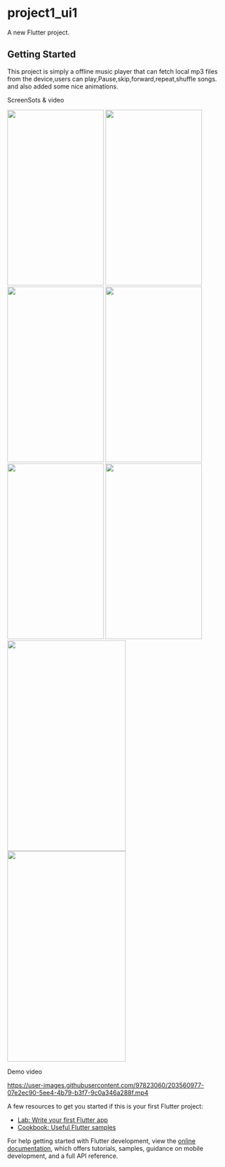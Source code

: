 # project1_ui1

A new Flutter project.

## Getting Started

This project is simply a offline music player that can fetch local mp3 files from the device,users can  play,Pause,skip,forward,repeat,shuffle songs.                        
and also added some nice animations.

ScreenSots & video



<!-- ![Screenshot_20221115-220641](https://user-images.githubusercontent.com/97823060/203565330-cd59a9ba-446d-4df2-bcb8-34fb3f834aad.png)
<img src="https://user-images.githubusercontent.com/97823060/203565330-cd59a9ba-446d-4df2-bcb8-34fb3f834aad.png" width="48" height="50" align="center"> -->

<img src="https://user-images.githubusercontent.com/97823060/203565330-cd59a9ba-446d-4df2-bcb8-34fb3f834aad.png" width="220" height="400">

<img src="https://user-images.githubusercontent.com/97823060/203565334-9be92bf7-0c3b-483f-af85-0614f55844f0.png" width="220" height="400">

<img src="https://user-images.githubusercontent.com/97823060/203565341-8ca48448-e29d-4e11-a9fb-675233f4f4f0.png" width="220" height="400">

<img src="https://user-images.githubusercontent.com/97823060/203565348-844cebe7-f2d5-481a-b39d-22efe9d6c11d.png" width="220" height="400">

<img src="https://user-images.githubusercontent.com/97823060/203565359-9d725273-a9e2-4ca1-ad7f-d27d9058dd48.png" width="220" height="400">

<img src="https://user-images.githubusercontent.com/97823060/203565373-7db3aa23-a8c7-49d8-927c-2c735e66e7b4.png" width="220" height="400">

<td><img src="https://user-images.githubusercontent.com/97823060/203565373-7db3aa23-a8c7-49d8-927c-2c735e66e7b4.png" width=270 height=480></td>
<td><img src="https://user-images.githubusercontent.com/97823060/203565373-7db3aa23-a8c7-49d8-927c-2c735e66e7b4.png" width=270 height=480></td>

<!-- ![Screenshot_20221115-220648](https://user-images.githubusercontent.com/97823060/203565334-9be92bf7-0c3b-483f-af85-0614f55844f0.png) -->

<!-- ![Screenshot_20221115-220657](https://user-images.githubusercontent.com/97823060/203565341-8ca48448-e29d-4e11-a9fb-675233f4f4f0.png) -->

<!-- ![Screenshot_20221115-220704](https://user-images.githubusercontent.com/97823060/203565348-844cebe7-f2d5-481a-b39d-22efe9d6c11d.png) -->

<!-- ![Screenshot_20221115-220707](https://user-images.githubusercontent.com/97823060/203565359-9d725273-a9e2-4ca1-ad7f-d27d9058dd48.png) -->

<!-- ![Screenshot_20221115-220725](https://user-images.githubusercontent.com/97823060/203565364-05a52929-5fd2-4652-b63d-03ca7e8bd79a.png) -->

<!-- ![Screenshot_20221115-220843](https://user-images.githubusercontent.com/97823060/203565373-7db3aa23-a8c7-49d8-927c-2c735e66e7b4.png) -->

Demo video

https://user-images.githubusercontent.com/97823060/203560977-07e2ec90-5ee4-4b79-b3f7-9c0a346a288f.mp4

A few resources to get you started if this is your first Flutter project:

- [Lab: Write your first Flutter app](https://docs.flutter.dev/get-started/codelab)
- [Cookbook: Useful Flutter samples](https://docs.flutter.dev/cookbook)

For help getting started with Flutter development, view the
[online documentation](https://docs.flutter.dev/), which offers tutorials,
samples, guidance on mobile development, and a full API reference.
